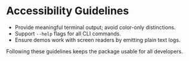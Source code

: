 # Accessibility Guidelines

- Provide meaningful terminal output; avoid color-only distinctions.
- Support `--help` flags for all CLI commands.
- Ensure demos work with screen readers by emitting plain text logs.

Following these guidelines keeps the package usable for all developers.
